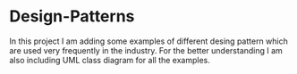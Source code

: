 # Design-Patterns

In this project I am adding some examples of different desing pattern which are used very frequently in the industry. 
For the better understanding I am also including UML class diagram for all the examples. 
